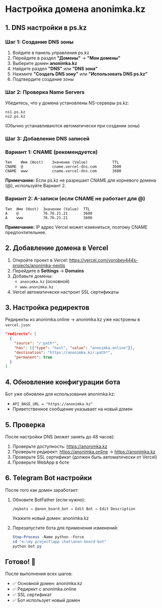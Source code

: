 # Настройка домена anonimka.kz

## 1. DNS настройки в ps.kz

### Шаг 1: Создание DNS зоны

1. Войдите в панель управления ps.kz
2. Перейдите в раздел **"Домены"** → **"Мои домены"**
3. Выберите домен **anonimka.kz**
4. Найдите раздел **"DNS"** или **"DNS зона"**
5. Нажмите **"Создать DNS зону"** или **"Использовать DNS ps.kz"**
6. Подтвердите создание зоны

### Шаг 2: Проверка Name Servers

Убедитесь, что у домена установлены NS-серверы ps.kz:
```
ns1.ps.kz
ns2.ps.kz
```
(Обычно устанавливаются автоматически при создании зоны)

### Шаг 3: Добавление DNS записей

### Вариант 1: CNAME (рекомендуется)
```
Тип    Имя (Host)    Значение (Value)           TTL
CNAME  @             cname.vercel-dns.com       3600
CNAME  www           cname.vercel-dns.com       3600
```

**Примечание:** Если ps.kz не разрешает CNAME для корневого домена (@), используйте Вариант 2.

### Вариант 2: A-записи (если CNAME не работает для @)
```
Тип  Имя (Host)  Значение (Value)  TTL
A    @           76.76.21.21       3600
A    www         76.76.21.21       3600
```

**Примечание:** IP адрес Vercel может измениться, поэтому CNAME предпочтительнее.

## 2. Добавление домена в Vercel

1. Откройте проект в Vercel: https://vercel.com/vorobey444s-projects/anonimka-nextjs
2. Перейдите в **Settings** → **Domains**
3. Добавьте домены:
   - `anonimka.kz` (основной)
   - `www.anonimka.kz`
4. Vercel автоматически настроит SSL сертификаты

## 3. Настройка редиректов

Редиректы из anonimka.online → anonimka.kz уже настроены в `vercel.json`:

```json
"redirects": [
  {
    "source": "/:path*",
    "has": [{"type": "host", "value": "anonimka.online"}],
    "destination": "https://anonimka.kz/:path*",
    "permanent": true
  }
]
```

## 4. Обновление конфигурации бота

Бот уже обновлен для использования anonimka.kz:
- `API_BASE_URL = "https://anonimka.kz"`
- Приветственное сообщение указывает на новый домен

## 5. Проверка

После настройки DNS (может занять до 48 часов):

1. Проверьте доступность: https://anonimka.kz
2. Проверьте редирект: https://anonimka.online → https://anonimka.kz
3. Проверьте SSL сертификат (должен быть автоматически от Vercel)
4. Проверьте WebApp в боте

## 6. Telegram Bot настройки

После того как домен заработает:

1. Обновите BotFather (если нужно):
   ```
   /mybots → @anon_board_bot → Edit Bot → Edit Description
   ```
   Укажите новый домен: anonimka.kz

2. Перезапустите бота для применения изменений:
   ```powershell
   Stop-Process -Name python -Force
   cd "e:\my project\app chat\anon-board-bot"
   python bot.py
   ```

## Готово! 🎉

После выполнения всех шагов:
- ✅ Основной домен: anonimka.kz
- ✅ Редирект с anonimka.online
- ✅ SSL сертификат
- ✅ Бот использует новый домен
